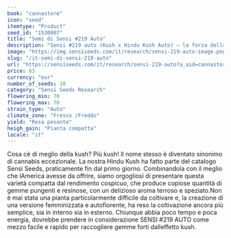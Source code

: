 ```yaml
---
book: "cannastore"
icon: "seed"
itemtype: "Product"
seed_id: "1530007"
title: "Semi di Sensi #219 Auto"
description: "Sensi #219 auto (Kush x Hindu Kush Auto) – la forza della Kush, elevata al cubo e resa autofiorente. Potente, pungente e facile da coltivare. Acquista ora."
image: "https://img.sensiseeds.com/it/research/sensi-219-auto-image.png"
slug: "/it-semi-di-sensi-219-auto"
url: "https://sensiseeds.com/it/research/sensi-219-auto?a_aid=cannastore"
price: 63
currency: "eur"
number_of_seeds: 10
category: "Sensi Seeds Research"
flowering_min: 70
flowering_max: 70
strain_type: "Auto"
climate_zone: "Fresco /Freddo"
yield: "Resa pesante"
heigh_gain: "Pianta compatta"
locale: "it"
---
```

Cosa cè di meglio della kush? Più kush! Il nome stesso è diventato sinonimo di cannabis eccezionale. La nostra Hindu Kush ha fatto parte del catalogo Sensi Seeds, praticamente fin dal primo giorno. Combinandola con il meglio che lAmerica avesse da offrire, siamo orgogliosi di presentare questa varietà compatta dal rendimento cospicuo, che produce copiose quantità di gemme pungenti e resinose, con un delizioso aroma terroso e speziato.Non è mai stata una pianta particolarmente difficile da coltivare e, la creazione di una versione femminizzata e autofiorente, ha reso la coltivazione ancora più semplice, sia in interno sia in esterno. Chiunque abbia poco tempo e poca energia, dovrebbe prendere in considerazione SENSI #219 AUTO come mezzo facile e rapido per raccogliere gemme forti dalleffetto kush.
